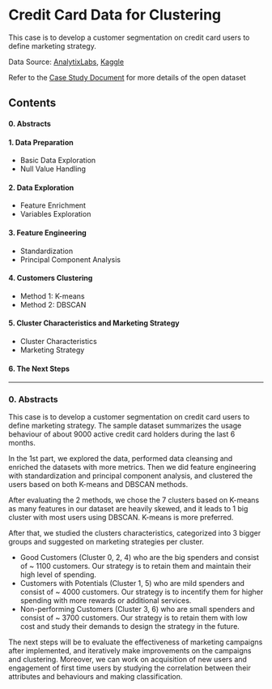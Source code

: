 # Credit Card Data for Clustering
This case is to develop a customer segmentation on credit card users to define marketing strategy.

Data Source: [AnalytixLabs](www.analytixlabs.co.in), [Kaggle](https://www.kaggle.com/kashyaprahul/credit-card-segmentation)

Refer to the [Case Study Document](https://github.com/tonyshumlh/credit_card_cluster_open/blob/master/datasets_49737_90340_CREDIT%20CARD%20-%20SEGMENTATION%20CASE%20STUDY.pdf) for more details of the open dataset

## Contents

#### 0. Abstracts
#### 1. Data Preparation
- Basic Data Exploration
- Null Value Handling

#### 2. Data Exploration
- Feature Enrichment
- Variables Exploration

#### 3. Feature Engineering
- Standardization
- Principal Component Analysis

#### 4. Customers Clustering
- Method 1: K-means
- Method 2: DBSCAN

#### 5. Cluster Characteristics and Marketing Strategy
- Cluster Characteristics
- Marketing Strategy

#### 6. The Next Steps

---
### 0. Abstracts
This case is to develop a customer segmentation on credit card users to define marketing strategy. The sample dataset summarizes the usage behaviour of about 9000 active credit card holders during the last 6 months.

In the 1st part, we explored the data, performed data cleansing and enriched the datasets with more metrics. Then we did feature engineering with standardization and principal component analysis, and clustered the users based on both K-means and DBSCAN methods.

After evaluating the 2 methods, we chose the 7 clusters based on K-means as many features in our dataset are heavily skewed, and it leads to 1 big cluster with most users using DBSCAN. K-means is more preferred.

After that, we studied the clusters characteristics, categorized into 3 bigger groups and suggested on marketing strategies per cluster.
- Good Customers (Cluster 0, 2, 4) who are the big spenders and consist of ~ 1100 customers. Our strategy is to retain them and maintain their high level of spending.
- Customers with Potentials (Cluster 1, 5) who are mild spenders and consist of ~ 4000 customers. Our strategy is to incentify them for higher spending with more rewards or additional services.
- Non-performing Customers (Cluster 3, 6) who are small spenders and consist of ~ 3700 customers. Our strategy is to retain them with low cost and study their demands to design the strategy in the future.

The next steps will be to evaluate the effectiveness of marketing campaigns after implemented, and iteratively make improvements on the campaigns and clustering. Moreover, we can work on acquisition of new users and engagement of first time users by studying the correlation between their attributes and behaviours and making classification.
